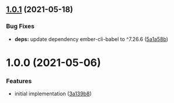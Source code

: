## [1.0.1](https://github.com/NullVoxPopuli/ember-lifecycle-utils/compare/v1.0.0...v1.0.1) (2021-05-18)


### Bug Fixes

* **deps:** update dependency ember-cli-babel to ^7.26.6 ([5a1a58b](https://github.com/NullVoxPopuli/ember-lifecycle-utils/commit/5a1a58b0fbb9d931d0f753a707834cff2f76c227))

# 1.0.0 (2021-05-06)


### Features

* initial implementation ([3a139b8](https://github.com/NullVoxPopuli/ember-lifecycle-utils/commit/3a139b85e138378faec8dc91d1f3196658aa9b97))
